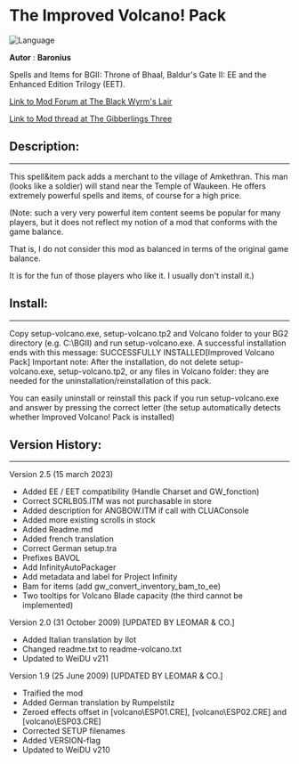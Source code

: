 # The Improved Volcano! Pack

![Language](https://img.shields.io/static/v1?label=language&message=english%20%7C%20german%20%7C%20french%20%7C%20italian%20%7C%20russian%20%7C%20&color=informational)

**Autor** : **Baronius**

Spells and Items for BGII: Throne of Bhaal, Baldur's Gate II: EE and the Enhanced Edition Trilogy (EET).


[Link to Mod Forum at The Black Wyrm's Lair](http://forums.blackwyrmlair.net/index.php?showtopic=5525)

[Link to Mod thread at The Gibberlings Three](https://www.gibberlings3.net/forums/topic/36756-the-gate-project/)


## Description:
------------

This spell&item pack adds a merchant to the village of Amkethran.
This man (looks like a soldier) will stand near the Temple of Waukeen.
He offers extremely powerful spells and items, of course for a high price. 

(Note: such a very very powerful item content seems be popular for many players,
but it does not reflect my notion of a mod that conforms with the game balance. 

That is, I do not consider this mod as balanced in terms of the original game balance.

It is for the fun of those players who like it. I usually don't install it.)


## Install:
--------

Copy setup-volcano.exe, setup-volcano.tp2 and Volcano folder
to your BG2 directory (e.g. C:\BGII) and run setup-volcano.exe.
A successful installation ends with this message:
SUCCESSFULLY INSTALLED[Improved Volcano Pack]
Important note:  After the installation, do not delete 
setup-volcano.exe, setup-volcano.tp2, or any files in Volcano folder:
they are needed for the uninstallation/reinstallation of this pack.

You can easily uninstall or reinstall this pack if you run setup-volcano.exe
and answer by pressing the correct letter (the setup automatically detects whether
Improved Volcano! Pack is installed)


## Version History:
----------------

Version 2.5 (15 march 2023)
- Added EE / EET compatibility (Handle Charset and GW_fonction)
- Correct SCRLB05.ITM was not purchasable in store
- Added description for ANGBOW.ITM if call with CLUAConsole
- Added more existing scrolls in stock
- Added Readme.md
- Added french translation
- Correct German setup.tra
- Prefixes BAVOL
- Add InfinityAutoPackager
- Add metadata and label for Project Infinity
- Bam for items (add gw_convert_inventory_bam_to_ee)
- Two tooltips for Volcano Blade capacity (the third cannot be implemented)

Version 2.0 (31 October 2009) [UPDATED BY LEOMAR & CO.]
- Added Italian translation by Ilot
- Changed readme.txt to readme-volcano.txt
- Updated to WeiDU v211

Version 1.9 (25 June 2009) [UPDATED BY LEOMAR & CO.]
- Traified the mod
- Added German translation by Rumpelstilz
- Zeroed effects offset in [volcano\ESP01.CRE], [volcano\ESP02.CRE] and [volcano\ESP03.CRE]
- Corrected SETUP filenames
- Added VERSION-flag
- Updated to WeiDU v210
